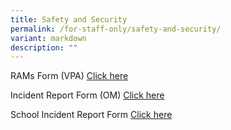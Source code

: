 ```yaml
---
title: Safety and Security
permalink: /for-staff-only/safety-and-security/
variant: markdown
description: ""
---
```

RAMs Form (VPA) [Click here]()<br>

Incident Report Form (OM) [Click here]()<br>

School Incident Report Form [Click here](/files/School_Incident_Report_Form.pdf)<br>